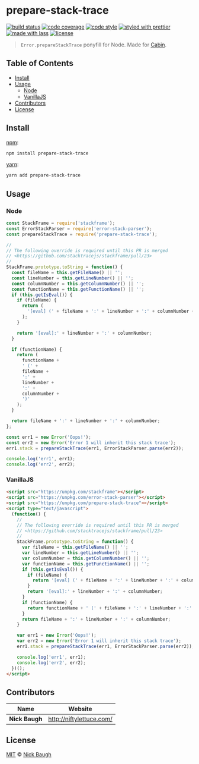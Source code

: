 # prepare-stack-trace

[![build status](https://img.shields.io/travis/cabinjs/prepare-stack-trace.svg)](https://travis-ci.org/cabinjs/prepare-stack-trace)
[![code coverage](https://img.shields.io/codecov/c/github/cabinjs/prepare-stack-trace.svg)](https://codecov.io/gh/cabinjs/prepare-stack-trace)
[![code style](https://img.shields.io/badge/code_style-XO-5ed9c7.svg)](https://github.com/sindresorhus/xo)
[![styled with prettier](https://img.shields.io/badge/styled_with-prettier-ff69b4.svg)](https://github.com/prettier/prettier)
[![made with lass](https://img.shields.io/badge/made_with-lass-95CC28.svg)](https://lass.js.org)
[![license](https://img.shields.io/github/license/cabinjs/prepare-stack-trace.svg)](LICENSE)

> `Error.prepareStackTrace` ponyfill for Node.  Made for [Cabin][].


## Table of Contents

* [Install](#install)
* [Usage](#usage)
  * [Node](#node)
  * [VanillaJS](#vanillajs)
* [Contributors](#contributors)
* [License](#license)


## Install

[npm][]:

```sh
npm install prepare-stack-trace
```

[yarn][]:

```sh
yarn add prepare-stack-trace
```


## Usage

### Node

```js
const StackFrame = require('stackframe');
const ErrorStackParser = require('error-stack-parser');
const prepareStackTrace = require('prepare-stack-trace');

//
// The following override is required until this PR is merged
// <https://github.com/stacktracejs/stackframe/pull/23>
//
StackFrame.prototype.toString = function() {
  const fileName = this.getFileName() || '';
  const lineNumber = this.getLineNumber() || '';
  const columnNumber = this.getColumnNumber() || '';
  const functionName = this.getFunctionName() || '';
  if (this.getIsEval()) {
    if (fileName) {
      return (
        '[eval] (' + fileName + ':' + lineNumber + ':' + columnNumber + ')'
      );
    }

    return '[eval]:' + lineNumber + ':' + columnNumber;
  }

  if (functionName) {
    return (
      functionName +
      ' (' +
      fileName +
      ':' +
      lineNumber +
      ':' +
      columnNumber +
      ')'
    );
  }

  return fileName + ':' + lineNumber + ':' + columnNumber;
};

const err1 = new Error('Oops!');
const err2 = new Error('Error 1 will inherit this stack trace');
err1.stack = prepareStackTrace(err1, ErrorStackParser.parse(err2));

console.log('err1', err1);
console.log('err2', err2);
```

### VanillaJS

```html
<script src="https://unpkg.com/stackframe"></script>
<script src="https://unpkg.com/error-stack-parser"></script>
<script src="https://unpkg.com/prepare-stack-trace"></script>
<script type="text/javascript">
  (function() {
    //
    // The following override is required until this PR is merged
    // <https://github.com/stacktracejs/stackframe/pull/23>
    //
    StackFrame.prototype.toString = function() {
      var fileName = this.getFileName() || '';
      var lineNumber = this.getLineNumber() || '';
      var columnNumber = this.getColumnNumber() || '';
      var functionName = this.getFunctionName() || '';
      if (this.getIsEval()) {
        if (fileName) {
          return '[eval] (' + fileName + ':' + lineNumber + ':' + columnNumber + ')';
        }
        return '[eval]:' + lineNumber + ':' + columnNumber;
      }
      if (functionName) {
        return functionName + ' (' + fileName + ':' + lineNumber + ':' + columnNumber + ')';
      }
      return fileName + ':' + lineNumber + ':' + columnNumber;
    }

    var err1 = new Error('Oops!');
    var err2 = new Error('Error 1 will inherit this stack trace');
    err1.stack = prepareStackTrace(err1, ErrorStackParser.parse(err2));

    console.log('err1', err1);
    console.log('err2', err2);
  })();
</script>
```


## Contributors

| Name           | Website                    |
| -------------- | -------------------------- |
| **Nick Baugh** | <http://niftylettuce.com/> |


## License

[MIT](LICENSE) © [Nick Baugh](http://niftylettuce.com/)


## 

[npm]: https://www.npmjs.com/

[yarn]: https://yarnpkg.com/

[cabin]: https://cabinjs.com
